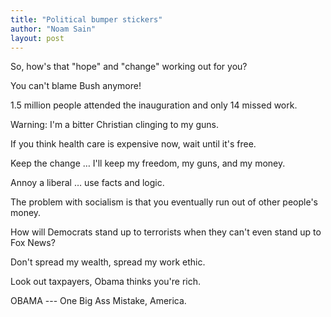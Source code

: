 ```yaml
---
title: "Political bumper stickers"
author: "Noam Sain"
layout: post
---
```


So, how's that "hope" and "change" working out for you?  
  
You can't blame Bush anymore!

1.5 million people attended the inauguration and only 14 missed work.

Warning: I'm a bitter Christian clinging to my guns.

If you think health care is expensive now, wait until it's free.

Keep the change … I'll keep my freedom, my guns, and my money.

Annoy a liberal … use facts and logic.

The problem with socialism is that you eventually run out of other people's money.

How will Democrats stand up to terrorists when they can't even stand up to Fox News?

Don't spread my wealth, spread my work ethic.

Look out taxpayers, Obama thinks you're rich.

OBAMA --- One Big Ass Mistake, America.